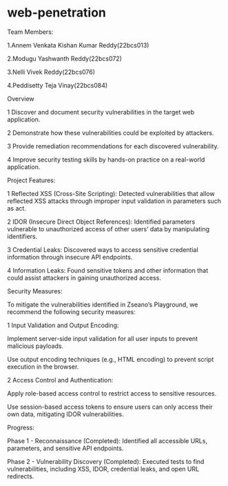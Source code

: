 # web-penetration
Team Members:<br>

1.Annem Venkata Kishan Kumar Reddy(22bcs013)<br>

2.Modugu Yashwanth Reddy(22bcs072)<br>

3.Nelli Vivek Reddy(22bcs076)<br>

4.Peddisetty Teja Vinay(22bcs084)<br>

Overview<br>

1 Discover and document security vulnerabilities in the target web application.<br>

2 Demonstrate how these vulnerabilities could be exploited by attackers.<br>

3 Provide remediation recommendations for each discovered vulnerability.<br>

4 Improve security testing skills by hands-on practice on a real-world application.<br>

Project Features:

1 Reflected XSS (Cross-Site Scripting): Detected vulnerabilities that allow reflected XSS attacks through improper input validation in parameters such as act.<br>

2 IDOR (Insecure Direct Object References): Identified parameters vulnerable to unauthorized access of other users’ data by manipulating identifiers.<br>

3 Credential Leaks: Discovered ways to access sensitive credential information through insecure API endpoints.<br>

4 Information Leaks: Found sensitive tokens and other information that could assist attackers in gaining unauthorized access.<br>

Security Measures:

To mitigate the vulnerabilities identified in Zseano’s Playground, we recommend the following security measures:

1 Input Validation and Output Encoding:<br>

   Implement server-side input validation for all user inputs to prevent malicious payloads.<br>

   Use output encoding techniques (e.g., HTML encoding) to prevent script execution in the browser.<br>

2 Access Control and Authentication:<br>

   Apply role-based access control to restrict access to sensitive resources.<br>

   Use session-based access tokens to ensure users can only access their own data, mitigating IDOR vulnerabilities.<br>

Progress:<br>

Phase 1 - Reconnaissance (Completed): Identified all accessible URLs, parameters, and sensitive API endpoints.<br>

Phase 2 - Vulnerability Discovery (Completed): Executed tests to find vulnerabilities, including XSS, IDOR, credential leaks, and open URL redirects.<br>

